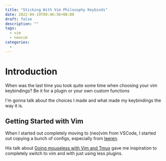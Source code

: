 ```yaml
---
title: "Sticking With Vim Philosophy Keybinds"
date: 2022-04-19T09:46:56+08:00
draft: false
description: ""
tags:
  - vim
  - neovim
categories:
  -
---
```



# Introduction

When was the last time you took quite some time when choosing your vim keybindings? Be it for a
plugin or your own custom functions

I'm gonna talk about the choices I made and what made my keybindings the way it is.


## Getting Started with Vim

When I started out completely moving to (neo)vim from VSCode, I started out copying a bunch of
configs, especially from [leeren](https://github.com/leeren).

His talk about [Going mouseless with Vim and Tmux](https://www.youtube.com/watch?v=E-ZbrtoSuzw) gave
me inspiration to completely switch to vim and with just using less plugins.
